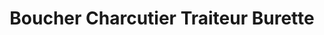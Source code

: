 ---
title: "Boucher Charcutier Traiteur Burette"
url: /tressin/boucher-charcutier-traiteur-burette/
shop: Metzgerei
---